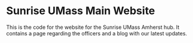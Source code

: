 # Sunrise UMass Main Website

This is the code for the website for the Sunrise UMass Amherst hub. It contains a page regarding the officers and a blog with our latest updates.
